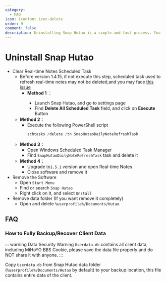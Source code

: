 ```yaml
---
category:
  - FAQ
icon: iconfont icon-delete
order: 9
comment: false
description: Uninstalling Snap Hutao is a simple and fast process. You can follow the instructions on this page to uninstall Snap Hutao according to your level of proficiency.
---
```


# Uninstall Snap Hutao

- Clear Real-time Notes Scheduled Task
  - Before version 1.4.15, if not execute this step, scheduled task used to refresh real-time notes may not be deleted,and you may face [this issue](FAQ.md#为什么会弹出需要使用新应用以打开的对话框)
    - **Method 1** <Badge text="For version <= 1.4.15" type="tip" />：
      - Launch Snap Hutao, and go to settings page
      - Find **Delete All Scheduled Task** field, and click on **Execute** Button <Badge text="Requires administrator privileges" type="tip" />
  - **Method 2**：
    - Execute the following PowerShell script
      ```PowerShell
      schtasks /delete /tn SnapHutaoDailyNoteRefreshTask
      ```
  - **Method 3**：
    - Open Windows Scheduled Task Manager
    - Find `SnapHutaoDailyNoteRefreshTask` task and delete it
  - **Method 4**：
    - Upgrade to`1.5.1` version and open Real-time Notes
    - Close software and remove it
- Remove the Software
  - Open `Start Menu`
  - Find or search `Snap Hutao`
  - Right click on it, and select `Unstall`
- Remove data folder (If you want remove it completely)
  - Open and delete `%userprofile%/Documents/Hutao`

## FAQ

### How to Fully Backup/Recover Client Data

::: warning Data Security Warning
`Userdata.db` contains all client data, including MiHoYO BBS Cookie, please save the data file properly and do NOT share it
with anyone.
:::

Copy `Userdata.db` from Snap Hutao data folder (`%userprofile%/Documents/Hutao` by default) to your backup location, this
file contains entire data of the client.
